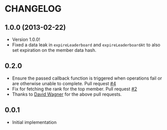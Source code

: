 # CHANGELOG

## 1.0.0 (2013-02-22)

* Version 1.0.0!
* Fixed a data leak in `expireLeaderboard` and `expireLeaderboardAt` to also set expiration on the member data hash.

## 0.2.0

* Ensure the passed callback function is triggered when operations fail or are otherwise unable to complete. Pull request [#4](https://github.com/agoragames/leaderboard-coffeescript/pull/4)
* Fix for fetching the rank for the top member. Pull request [#2](https://github.com/agoragames/leaderboard-coffeescript/pull/2)
* Thanks to [David Wagner](https://github.com/mnem) for the above pull requests.

## 0.0.1

* Initial implementation
